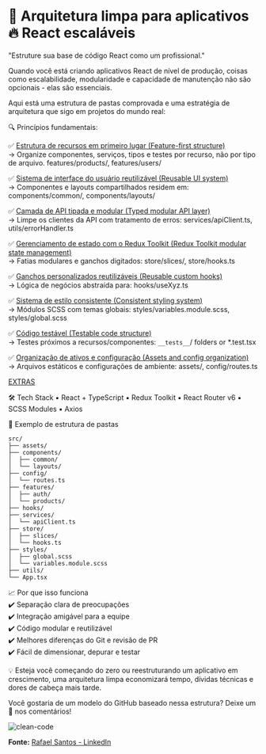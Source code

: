 # 🧱 Arquitetura limpa para aplicativos 🔥 React escaláveis

"Estruture sua base de código React como um profissional."

Quando você está criando aplicativos React de nível de produção, coisas como escalabilidade, modularidade e capacidade de manutenção não são opcionais - elas são essenciais.

Aqui está uma estrutura de pastas comprovada e uma estratégia de arquitetura que sigo em projetos do mundo real:

🔍 Princípios fundamentais:

✅ [Estrutura de recursos em primeiro lugar (Feature-first structure)](../src/features/README.md)<br>
→ Organize componentes, serviços, tipos e testes por recurso, não por tipo de arquivo.
 features/products/, features/users/

✅ [Sistema de interface do usuário reutilizável (Reusable UI system)](../src/components/README.md)<br>
→ Componentes e layouts compartilhados residem em:
 components/common/, components/layouts/

✅ [Camada de API tipada e modular (Typed modular API layer)](../services/README.md)<br>
→ Limpe os clientes da API com tratamento de erros:
 services/apiClient.ts, utils/errorHandler.ts

✅ [Gerenciamento de estado com o Redux Toolkit (Redux Toolkit modular state management)](STORE.md)<br>
→ Fatias modulares e ganchos digitados:
 store/slices/, store/hooks.ts

✅ [Ganchos personalizados reutilizáveis (Reusable custom hooks)](../src/hooks/README.md)<br>
→ Lógica de negócios abstraída para:
 hooks/useXyz.ts

✅ [Sistema de estilo consistente (Consistent styling system)](../src/styles/README.md)<br>
→ Módulos SCSS com temas globais:
 styles/variables.module.scss, styles/global.scss

✅ [Código testável (Testable code structure)](TESTS.md)<br>
→ Testes próximos a recursos/componentes:
 `__tests__`/ folders or *.test.tsx

✅ [Organização de ativos e configuração (Assets and config organization)](../src/assets/README.md)<br>
→ Arquivos estáticos e configurações de ambiente:
 assets/, config/routes.ts

[EXTRAS](EXTRAS.md)

🛠 Tech Stack
▪️ React + TypeScript
▪️ Redux Toolkit
▪️ React Router v6
▪️ SCSS Modules
▪️ Axios

📂 Exemplo de estrutura de pastas

```
src/
├── assets/
├── components/
│  ├── common/
│  └── layouts/
├── config/
│  └── routes.ts
├── features/
│  ├── auth/
│  └── products/
├── hooks/
├── services/
│  └── apiClient.ts
├── store/
│  ├── slices/
│  └── hooks.ts
├── styles/
│  ├── global.scss
│  └── variables.module.scss
├── utils/
└── App.tsx
```

📈 Por que isso funciona<br>
✔️ Separação clara de preocupações<br>
✔️ Integração amigável para a equipe<br>
✔️ Código modular e reutilizável<br>
✔️ Melhores diferenças do Git e revisão de PR<br>
✔️ Fácil de dimensionar, depurar e testar<br>

💡 Esteja você começando do zero ou reestruturando um aplicativo em crescimento, uma arquitetura limpa economizará tempo, dívidas técnicas e dores de cabeça mais tarde.

Você gostaria de um modelo do GitHub baseado nessa estrutura? Deixe um 🔁 nos comentários!

![clean-code](clean-code.jpeg)

**Fonte:** [Rafael Santos - LinkedIn](https://www.linkedin.com/posts/activity-7347961287940763648-C_Hg/?utm_source=share&utm_medium=member_android&rcm=ACoAAAYBPzIBKffzZrF4YJedjkIZDaIitl-iiIA)